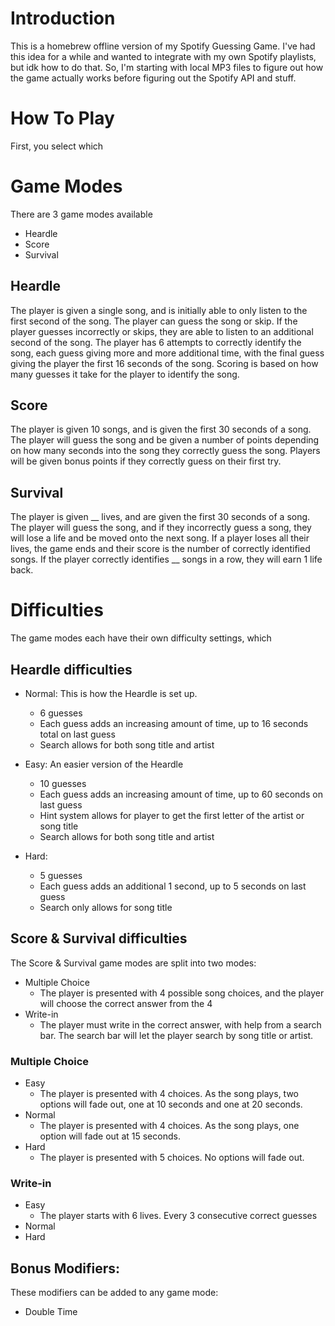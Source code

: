 # Introduction
This is a homebrew offline version of my Spotify Guessing Game.  I've had this idea for a while and wanted to integrate with my own Spotify playlists, but idk how to do that.  So, I'm starting with local MP3 files to figure out how the game actually works before figuring out the Spotify API and stuff.

# How To Play
First, you select which

# Game Modes
There are 3 game modes available 
* Heardle
* Score
* Survival

## Heardle
The player is given a single song, and is initially able to only listen to the first second of the song.  The player can guess the song or skip.  If the player guesses incorrectly or skips, they are able to listen to an additional second of the song.  The player has 6 attempts to correctly identify the song, each guess giving more and more additional time, with the final guess giving the player the first 16 seconds of the song.  Scoring is based on how many guesses it take for the player to identify the song.  

## Score
The player is given 10 songs, and is given the first 30 seconds of a song.  The player will guess the song and be given a number of points depending on how many seconds into the song they correctly guess the song.  Players will be given bonus points if they correctly guess on their first try.

## Survival
The player is given __ lives, and are given the first 30 seconds of a song.  The player will guess the song, and if they incorrectly guess a song, they will lose a life and be moved onto the next song. If a player loses all their lives, the game ends and their score is the number of correctly identified songs.  If the player correctly identifies __ songs in a row, they will earn 1 life back.

# Difficulties
The game modes each have their own difficulty settings, which 

## Heardle difficulties
* Normal: This is how the Heardle is set up.
    * 6 guesses
    * Each guess adds an increasing amount of time, up to 16 seconds total on last guess
    * Search allows for both song title and artist

* Easy: An easier version of the Heardle
    * 10 guesses
    * Each guess adds an increasing amount of time, up to 60 seconds on last guess
    * Hint system allows for player to get the first letter of the artist or song title
    * Search allows for both song title and artist

* Hard:
    * 5 guesses
    * Each guess adds an additional 1 second, up to 5 seconds on last guess
    * Search only allows for song title

## Score & Survival difficulties
The Score & Survival game modes are split into two modes:
* Multiple Choice
    * The player is presented with 4 possible song choices, and the player will choose the correct answer from the 4
* Write-in
    * The player must write in the correct answer, with help from a search bar.  The search bar will let the player search by song title or artist.
### Multiple Choice
* Easy
    * The player is presented with 4 choices.  As the song plays, two options will fade out, one at 10 seconds and one at 20 seconds.
* Normal
    * The player is presented with 4 choices.  As the song plays, one option will fade out at 15 seconds.
* Hard
    * The player is presented with 5 choices.  No options will fade out.
### Write-in
* Easy
    * The player starts with 6 lives.  Every 3 consecutive correct guesses 
* Normal
* Hard

## Bonus Modifiers:
These modifiers can be added to any game mode:
* Double Time
